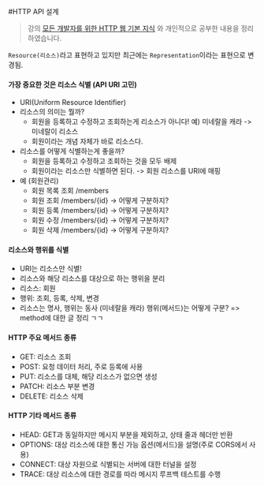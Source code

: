 #HTTP API 설계
> 강의 [모든 개발자를 위한 HTTP 웹 기본 지식](https://www.inflearn.com/course/http-%EC%9B%B9-%EB%84%A4%ED%8A%B8%EC%9B%8C%ED%81%AC/dashboard) 와 개인적으로 공부한 내용을 정리하였습니다.

`Resource(리소스)`라고 표현하고 있지만 최근에는 `Representation`이라는 표현으로 변경됨.

#### 가장 중요한 것은 리소스 식별 (API URI 고민)
- URI(Uniform Resource Identifier)
- 리소스의 의미는 뭘까?
    - 회원을 등록하고 수정하고 조회하는게 리소스가 아니다! 예) 미네랄을 캐라 -> 미네랄이 리소스
    - 회원이라는 개념 자체가 바로 리소스다.
- 리소스를 어떻게 식별하는게 좋을까?
    - 회원을 등록하고 수정하고 조회하는 것을 모두 배제
    - 회원이라는 리소스만 식별하면 된다. -> 회원 리소스를 URI에 매핑
- 예 (회원관리)
    - 회원 목록 조회 /members
    - 회원 조회 /members/{id} -> 어떻게 구분하지? 
    - 회원 등록 /members/{id} -> 어떻게 구분하지? 
    - 회원 수정 /members/{id} -> 어떻게 구분하지? 
    - 회원 삭제 /members/{id} -> 어떻게 구분하지?
    
#### 리소스와 행위를 식별
- URI는 리소스만 식별!
- 리소스와 해당 리소스를 대상으로 하는 행위을 분리
- 리소스: 회원
- 행위: 조회, 등록, 삭제, 변경
- 리소스는 명사, 행위는 동사 (미네랄을 캐라) 행위(메서드)는 어떻게 구분?
    => method에 대한 글 정리 ㄱㄱ
    
#### HTTP 주요 메서드 종류
- GET: 리소스 조회
- POST: 요청 데이터 처리, 주로 등록에 사용
- PUT: 리소스를 대체, 해당 리소스가 없으면 생성
- PATCH: 리소스 부분 변경
- DELETE: 리소스 삭제

#### HTTP 기타 메서드 종류
- HEAD: GET과 동일하지만 메시지 부분을 제외하고, 상태 줄과 헤더만 반환
- OPTIONS: 대상 리소스에 대한 통신 가능 옵션(메서드)을 설명(주로 CORS에서 사용) 
- CONNECT: 대상 자원으로 식별되는 서버에 대한 터널을 설정
- TRACE: 대상 리소스에 대한 경로를 따라 메시지 루프백 테스트를 수행